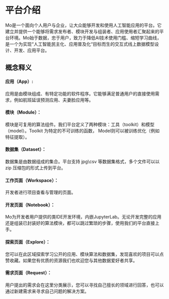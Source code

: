 # 平台介绍

Mo是一个面向个人用户与企业，让大众能够开发和使用人工智能应用的平台。它建立并提供一个能够将需求发布者、模块开发与组装者、应用使用者汇聚起来的平台环境。Mo始于数据，忠于用户，致力于降低AI技术使用门槛、缩短学习曲线，是一个为实现“人工智能民主化、应用普及化“目标而生的交互式线上数据模型设计、开发、应用平台。 

## 概念释义

#### 应用（App）:

应用是由模块组成、有特定功能的软件程序。它能够满足普通用户的直接使用需求，例如航班延误预测应用、夫妻脸应用等。

#### 模块（Module）： 

模块是可复用的算法组件。我们平台定义了两种模块：工具（toolkit）和模型（model）。Toolkit 为特定的不可训练的函数， Model则可以被训练优化（例如特征提取）。

#### 数据集（Dataset）：

数据集是由数据组成的集合。平台支持 jpg\csv 等数据集格式，多个文件可以以 zip 压缩包的形式上传到平台。

#### 工作页面（Workspace）：

开发者进行项目查看与管理的页面。

#### 开发页面（Notebook）：

Mo为开发者用户提供的类IDE开发环境，内嵌JupyterLab。无论开发完整的应用还是组装已封装好的算法模块，都可以跳过繁琐的步骤，使用我们的平台直接上手。

#### 探索页面（Explore）：

您可以在此区域探索学习公开的应用、模块算法和数据集，发现喜欢的项目可以点赞收藏。如果您有优质的资源我们也欢迎您与其他数据爱好者共享。

#### 需求页面（Request）：

用户提出的需求会在这里分类展示，您可以寻找自己擅长的领域进行回答，也可以通过新建需求来寻求自己问题的解决方案。


